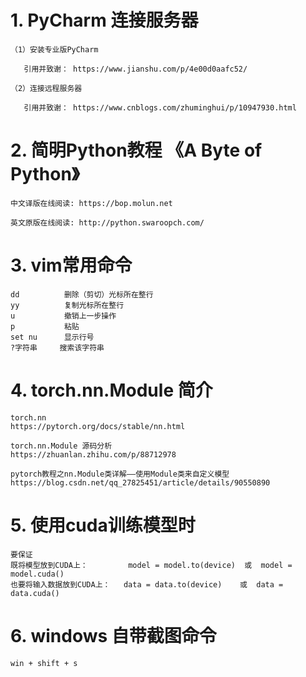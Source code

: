 # 1. PyCharm 连接服务器

    （1）安装专业版PyCharm

       引用并致谢： https://www.jianshu.com/p/4e00d0aafc52/ 

    （2）连接远程服务器

       引用并致谢： https://www.cnblogs.com/zhuminghui/p/10947930.html 

# 2. 简明Python教程 《A Byte of Python》
    中文译版在线阅读: https://bop.molun.net
    
    英文原版在线阅读: http://python.swaroopch.com/

# 3. vim常用命令
    dd          删除（剪切）光标所在整行
    yy          复制光标所在整行
    u           撤销上一步操作
    p           粘贴
    set nu      显示行号
    ?字符串     搜索该字符串
    
# 4. torch.nn.Module 简介
    torch.nn  
    https://pytorch.org/docs/stable/nn.html
    
    torch.nn.Module 源码分析  
    https://zhuanlan.zhihu.com/p/88712978
    
    pytorch教程之nn.Module类详解——使用Module类来自定义模型  
    https://blog.csdn.net/qq_27825451/article/details/90550890
    
# 5. 使用cuda训练模型时
    要保证
    既将模型放到CUDA上：         model = model.to(device)  或  model = model.cuda()
    也要将输入数据放到CUDA上：   data = data.to(device)    或  data = data.cuda()
    
# 6. windows 自带截图命令
    win + shift + s
